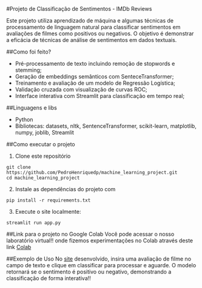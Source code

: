 #Projeto de Classificação de Sentimentos - IMDb Reviews

Este projeto utiliza aprendizado de máquina e algumas técnicas de processamento de linguagem natural para classificar sentimentos em avaliações de filmes como positivos ou negativos. O objetivo é demonstrar a eficácia de técnicas de análise de sentimentos em dados textuais.

##Como foi feito?
- Pré-processamento de texto incluindo remoção de stopwords e stemming;
- Geração de embeddings semânticos com SenteceTransformer;
- Treinamento e avaliação de um modelo de Regressão Logística;
- Validação cruzada com visualização de curvas ROC;
- Interface interativa com Streamlit para classificação em tempo real;

##Linguagens e libs
- Python
- Bibliotecas: datasets, nltk, SentenceTransformer, scikit-learn, matplotlib, numpy, joblib, Streamlit

##Como executar o projeto
1. Clone este repositório
```
git clone https://github.com/PedroHenriquedp/machine_learning_project.git
cd machine_learning_project
```

2. Instale as dependências do projeto com
```
pip install -r requirements.txt
```

3. Execute o site localmente:
```
streamlit run app.py
```

##Link para o projeto no Google Colab
Você pode acessar o nosso laboratório virtual!! onde fizemos experimentações no Colab através deste link [Colab](https://colab.research.google.com/drive/1DQ4Xra11uCROCeMSsmAYNWF1unCVTNND?usp=sharing)

##Exemplo de Uso
No [site](https://am20243epu.streamlit.app/) desenvolvido, insira uma avaliação de filme no campo de texto e clique em classificar para processar e aguarde. O modelo retornará se o sentimento é positivo ou negativo, demonstrando a classificação de forma interativa!!

